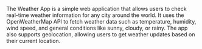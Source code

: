 The Weather App is a simple web application that allows users to check real-time weather information for any city around the world. It uses the OpenWeatherMap API to fetch weather data such as temperature, humidity, wind speed, and general conditions like sunny, cloudy, or rainy. The app also supports geolocation, allowing users to get weather updates based on their current location.

